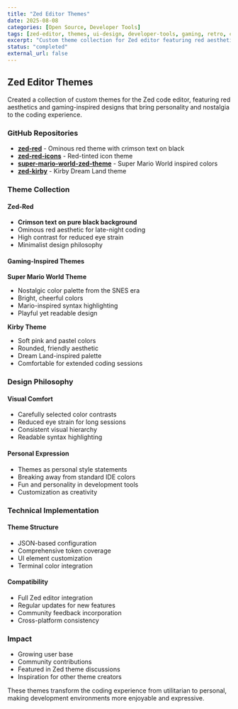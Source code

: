 ```yaml
---
title: "Zed Editor Themes"
date: 2025-08-08
categories: [Open Source, Developer Tools]
tags: [zed-editor, themes, ui-design, developer-tools, gaming, retro, customization]
excerpt: "Custom theme collection for Zed editor featuring red aesthetics and nostalgic game palettes. Themes include [zed-red](https://github.com/potable-anarchy/zed-red), [zed-red-icons](https://github.com/potable-anarchy/zed-red-icons), [super-mario-world-zed-theme](https://github.com/potable-anarchy/super-mario-world-zed-theme), and [zed-kirby](https://github.com/potable-anarchy/zed-kirby)."
status: "completed"
external_url: false
---
```


## Zed Editor Themes

Created a collection of custom themes for the Zed code editor, featuring red aesthetics and gaming-inspired designs that bring personality and nostalgia to the coding experience.

### GitHub Repositories

- **[zed-red](https://github.com/potable-anarchy/zed-red)** - Ominous red theme with crimson text on black
- **[zed-red-icons](https://github.com/potable-anarchy/zed-red-icons)** - Red-tinted icon theme
- **[super-mario-world-zed-theme](https://github.com/potable-anarchy/super-mario-world-zed-theme)** - Super Mario World inspired colors
- **[zed-kirby](https://github.com/potable-anarchy/zed-kirby)** - Kirby Dream Land theme

### Theme Collection

#### Zed-Red
- **Crimson text on pure black background**
- Ominous red aesthetic for late-night coding
- High contrast for reduced eye strain
- Minimalist design philosophy

#### Gaming-Inspired Themes

**Super Mario World Theme**
- Nostalgic color palette from the SNES era
- Bright, cheerful colors
- Mario-inspired syntax highlighting
- Playful yet readable design

**Kirby Theme**
- Soft pink and pastel colors
- Rounded, friendly aesthetic
- Dream Land-inspired palette
- Comfortable for extended coding sessions



### Design Philosophy

#### Visual Comfort
- Carefully selected color contrasts
- Reduced eye strain for long sessions
- Consistent visual hierarchy
- Readable syntax highlighting

#### Personal Expression
- Themes as personal style statements
- Breaking away from standard IDE colors
- Fun and personality in development tools
- Customization as creativity

### Technical Implementation

#### Theme Structure
- JSON-based configuration
- Comprehensive token coverage
- UI element customization
- Terminal color integration

#### Compatibility
- Full Zed editor integration
- Regular updates for new features
- Community feedback incorporation
- Cross-platform consistency

### Impact
- Growing user base
- Community contributions
- Featured in Zed theme discussions
- Inspiration for other theme creators

These themes transform the coding experience from utilitarian to personal, making development environments more enjoyable and expressive.
